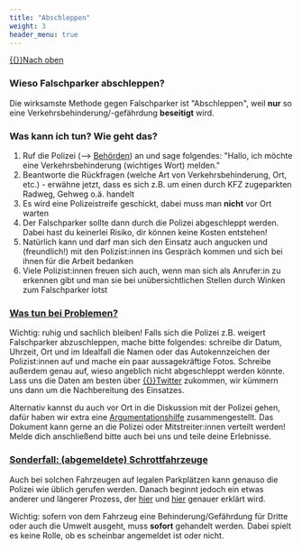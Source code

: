 ```yaml
---
title: "Abschleppen"
weight: 3
header_menu: true
---
```

[{{<icon class="fa fa-arrow-circle-o-up">}}Nach oben](#top)

### Wieso Falschparker abschleppen?

Die wirksamste Methode gegen Falschparker ist "Abschleppen", weil **nur** so eine Verkehrsbehinderung/-gefährdung **beseitigt** wird.

### Was kann ich tun? Wie geht das?

1.  Ruf die Polizei (--> [Behörden](#behörden)) an und sage folgendes: "Hallo, ich möchte eine Verkehrsbehinderung (wichtiges Wort) melden."
2.  Beantworte die Rückfragen (welche Art von Verkehrsbehinderung, Ort, etc.) - erwähne jetzt, dass es sich z.B. um einen durch KFZ zugeparkten Radweg, Gehweg o.ä. handelt
3.  Es wird eine Polizeistreife geschickt, dabei muss man **nicht** vor Ort warten
4.  Der Falschparker sollte dann durch die Polizei abgeschleppt werden. Dabei hast du keinerlei Risiko, dir können keine Kosten entstehen!
5.  Natürlich kann und darf man sich den Einsatz auch angucken und (freundlich!) mit den Polizist:innen ins Gespräch kommen und sich bei ihnen für die Arbeit bedanken
6.  Viele Polizist:innen freuen sich auch, wenn man sich als Anrufer:in zu erkennen gibt und man sie bei unübersichtlichen Stellen durch Winken zum Falschparker lotst

<a href="#abschleppen_probleme"><h3 id=abschleppen_probleme>Was tun bei Problemen?</h3></a>

Wichtig: ruhig und sachlich bleiben! Falls sich die Polizei z.B. weigert Falschparker abzuschleppen, mache bitte folgendes: schreibe dir Datum, Uhrzeit, Ort und im Idealfall die Namen oder das Autokennzeichen der Polizist:innen auf und mache ein paar aussagekräftige Fotos. Schreibe außerdem genau auf, wieso angeblich nicht abgeschleppt werden könnte. Lass uns die Daten am besten über [{{<icon class="fa fa-twitter">}}Twitter](https://www.twitter.com/FalschparkenFFM) zukommen, wir kümmern uns dann um die Nachbereitung des Einsatzes.

Alternativ kannst du auch vor Ort in die Diskussion mit der Polizei gehen, dafür haben wir extra eine [Argumentationshilfe](#argumentationshilfe) zusammengestellt. Das Dokument kann gerne an die Polizei oder Mitstreiter:innen verteilt werden! Melde dich anschließend bitte auch bei uns und teile deine Erlebnisse.

<a href="#abschleppen_schrottfahrzeuge"><h3 id=abschleppen_schrottfahrzeuge>Sonderfall: (abgemeldete) Schrottfahrzeuge</h3></a>

Auch bei solchen Fahrzeugen auf legalen Parkplätzen kann genauso die Polizei wie üblich gerufen werden. Danach beginnt jedoch ein etwas anderer und längerer Prozess, der [hier](https://www.stvv.frankfurt.de/download/ST_977_2020.pdf) und [hier](https://www.fnp.de/frankfurt/wenn-autowracks-parkplaetze-blockieren-90898294.html) genauer erklärt wird.

Wichtig: sofern von dem Fahrzeug eine Behinderung/Gefährdung für Dritte oder auch die Umwelt ausgeht, muss **sofort** gehandelt werden. Dabei spielt es keine Rolle, ob es scheinbar angemeldet ist oder nicht.
